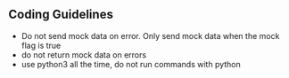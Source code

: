 ## Coding Guidelines

- Do not send mock data on error. Only send mock data when the mock flag is true
- do not return mock data on errors
- use python3 all the time, do not run commands with python